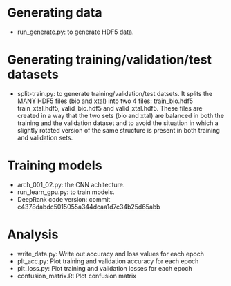 # Generating data
- run_generate.py: to generate HDF5 data.

# Generating training/validation/test datasets
- split-train.py: to generate training/validation/test datsets.
    It splits the MANY HDF5 files (bio and xtal) into two 4 files: train_bio.hdf5 train_xtal.hdf5, valid_bio.hdf5 and valid_xtal.hdf5. These files are created in a way that the two sets (bio and xtal) are balanced in both the training and the validation dataset and to avoid the situation in which a slightly rotated version of the same structure is present in both training and validation sets.

# Training models
- arch_001_02.py: the CNN achitecture.
- run_learn_gpu.py: to train models.
- DeepRank code version: commit c4378dabdc5015055a344dcaa1d7c34b25d65abb

# Analysis
- write_data.py: Write out accuracy and loss values for each epoch
- plt_acc.py: Plot training and validation accuracy for each epoch
- plt_loss.py: Plot training and validation losses for each epoch
- confusion_matrix.R: Plot confusion matrix